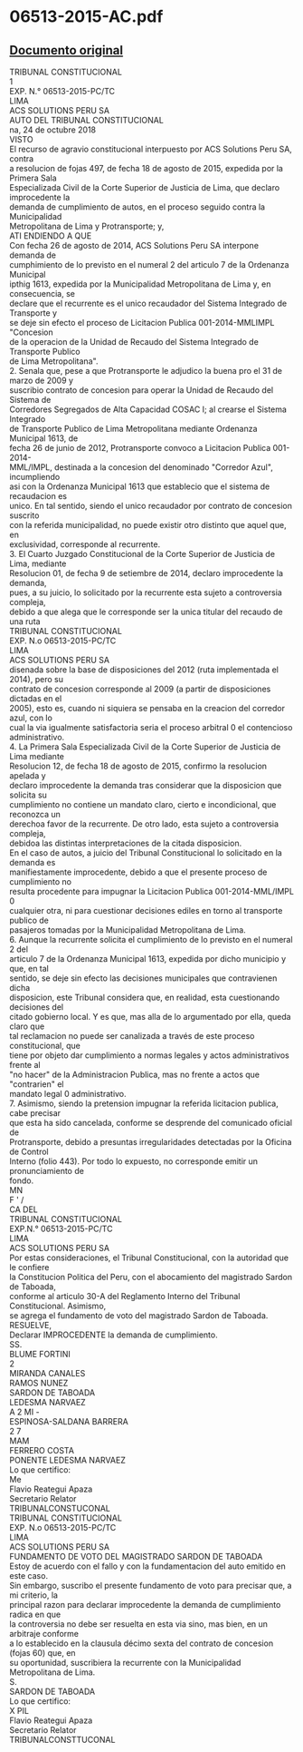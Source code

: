 
06513-2015-AC.pdf
=================
  
[Documento original](https://tc.gob.pe/jurisprudencia/2019/06513-2015-AC.pdf)  
---  
TRIBUNAL CONSTITUCIONAL  
1  
EXP. N.° 06513-2015-PC/TC  
LIMA  
ACS SOLUTIONS PERU SA  
AUTO DEL TRIBUNAL CONSTITUCIONAL  
na, 24 de octubre 2018  
VISTO  
El recurso de agravio constitucional interpuesto por ACS Solutions Peru SA, contra  
a resolucion de fojas 497, de fecha 18 de agosto de 2015, expedida por la Primera Sala  
Especializada Civil de la Corte Superior de Justicia de Lima, que declaro improcedente la  
demanda de cumplimiento de autos, en el proceso seguido contra la Municipalidad  
Metropolitana de Lima y Protransporte; y,  
ATI ENDIENDO A QUE  
Con fecha 26 de agosto de 2014, ACS Solutions Peru SA interpone demanda de  
cumphimiento de lo previsto en el numeral 2 del articulo 7 de la Ordenanza Municipal  
ipthig 1613, expedida por la Municipalidad Metropolitana de Lima y, en consecuencia, se  
declare que el recurrente es el unico recaudador del Sistema Integrado de Transporte y  
se deje sin efecto el proceso de Licitacion Publica 001-2014-MMLIMPL "Concesion  
de la operacion de la Unidad de Recaudo del Sistema Integrado de Transporte Publico  
de Lima Metropolitana".  
2. Senala que, pese a que Protransporte le adjudico la buena pro el 31 de marzo de 2009 y  
suscribio contrato de concesion para operar la Unidad de Recaudo del Sistema de  
Corredores Segregados de Alta Capacidad COSAC I; al crearse el Sistema Integrado  
de Transporte Publico de Lima Metropolitana mediante Ordenanza Municipal 1613, de  
fecha 26 de junio de 2012, Protransporte convoco a Licitacion Publica 001-2014-  
MML/IMPL, destinada a la concesion del denominado "Corredor Azul", incumpliendo  
asi con la Ordenanza Municipal 1613 que establecio que el sistema de recaudacion es  
unico. En tal sentido, siendo el unico recaudador por contrato de concesion suscrito  
con la referida municipalidad, no puede existir otro distinto que aquel que, en  
exclusividad, corresponde al recurrente.  
3. El Cuarto Juzgado Constitucional de la Corte Superior de Justicia de Lima, mediante  
Resolucion 01, de fecha 9 de setiembre de 2014, declaro improcedente la demanda,  
pues, a su juicio, lo solicitado por la recurrente esta sujeto a controversia compleja,  
debido a que alega que le corresponde ser la unica titular del recaudo de una ruta  
TRIBUNAL CONSTITUCIONAL  
EXP. N.o 06513-2015-PC/TC  
LIMA  
ACS SOLUTIONS PERU SA  
disenada sobre la base de disposiciones del 2012 (ruta implementada el 2014), pero su  
contrato de concesion corresponde al 2009 (a partir de disposiciones dictadas en el  
2005), esto es, cuando ni siquiera se pensaba en la creacion del corredor azul, con lo  
cual la via igualmente satisfactoria seria el proceso arbitral 0 el contencioso  
administrativo.  
4. La Primera Sala Especializada Civil de la Corte Superior de Justicia de Lima mediante  
Resolucion 12, de fecha 18 de agosto de 2015, confirmo la resolucion apelada y  
declaro improcedente la demanda tras considerar que la disposicion que solicita su  
cumplimiento no contiene un mandato claro, cierto e incondicional, que reconozca un  
derechoa favor de la recurrente. De otro lado, esta sujeto a controversia compleja,  
debidoa las distintas interpretaciones de la citada disposicion.  
En el caso de autos, a juicio del Tribunal Constitucional lo solicitado en la demanda es  
manifiestamente improcedente, debido a que el presente proceso de cumplimiento no  
resulta procedente para impugnar la Licitacion Publica 001-2014-MML/IMPL 0  
cualquier otra, ni para cuestionar decisiones ediles en torno al transporte publico de  
pasajeros tomadas por la Municipalidad Metropolitana de Lima.  
6. Aunque la recurrente solicita el cumplimiento de lo previsto en el numeral 2 del  
articulo 7 de la Ordenanza Municipal 1613, expedida por dicho municipio y que, en tal  
sentido, se deje sin efecto las decisiones municipales que contravienen dicha  
disposicion, este Tribunal considera que, en realidad, esta cuestionando decisiones del  
citado gobierno local. Y es que, mas alla de lo argumentado por ella, queda claro que  
tal reclamacion no puede ser canalizada a través de este proceso constitucional, que  
tiene por objeto dar cumplimiento a normas legales y actos administrativos frente al  
"no hacer" de la Administracion Publica, mas no frente a actos que "contrarien" el  
mandato legal 0 administrativo.  
7. Asimismo, siendo la pretension impugnar la referida licitacion publica, cabe precisar  
que esta ha sido cancelada, conforme se desprende del comunicado oficial de  
Protransporte, debido a presuntas irregularidades detectadas por la Oficina de Control  
Interno (folio 443). Por todo lo expuesto, no corresponde emitir un pronunciamiento de  
fondo.  
MN  
F ' /  
CA DEL  
TRIBUNAL CONSTITUCIONAL  
EXP.N.° 06513-2015-PC/TC  
LIMA  
ACS SOLUTIONS PERU SA  
Por estas consideraciones, el Tribunal Constitucional, con la autoridad que le confiere  
la Constitucion Politica del Peru, con el abocamiento del magistrado Sardon de Taboada,  
conforme al articulo 30-A del Reglamento Interno del Tribunal Constitucional. Asimismo,  
se agrega el fundamento de voto del magistrado Sardon de Taboada.  
RESUELVE,  
Declarar IMPROCEDENTE la demanda de cumplimiento.  
SS.  
BLUME FORTINI  
2  
MIRANDA CANALES  
RAMOS NUNEZ  
SARDON DE TABOADA  
LEDESMA NARVAEZ  
A 2 MI -  
ESPINOSA-SALDANA BARRERA  
2 7  
MAM  
FERRERO COSTA  
PONENTE LEDESMA NARVAEZ  
Lo que certifico:  
Me  
Flavio Reategui Apaza  
Secretario Relator  
TRIBUNALCONSTUCONAL  
TRIBUNAL CONSTITUCIONAL  
EXP. N.o 06513-2015-PC/TC  
LIMA  
ACS SOLUTIONS PERU SA  
FUNDAMENTO DE VOTO DEL MAGISTRADO SARDON DE TABOADA  
Estoy de acuerdo con el fallo y con la fundamentacion del auto emitido en este caso.  
Sin embargo, suscribo el presente fundamento de voto para precisar que, a mi criterio, la  
principal razon para declarar improcedente la demanda de cumplimiento radica en que  
la controversia no debe ser resuelta en esta via sino, mas bien, en un arbitraje conforme  
a lo establecido en la clausula décimo sexta del contrato de concesion (fojas 60) que, en  
su oportunidad, suscribiera la recurrente con la Municipalidad Metropolitana de Lima.  
S.  
SARDON DE TABOADA  
Lo que certifico:  
X PIL  
Flavio Reategui Apaza  
Secretario Relator  
TRIBUNALCONSTTUCONAL